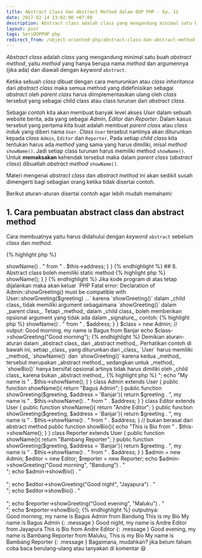 ```yaml
---
title: Abstract Class dan Abstract Method dalam OOP PHP - Ep. 12
date: 2017-02-14 23:02:00 +07:00
description: Abstract class adalah class yang mengandung minimal satu buah abstract method, yaitu method yang hanya berupa nama method dan argumennya (jika ada) dan diawali dengan keyword abstract.
layout: post
tags: SeriOOPPHP php
redirect_from: /object-oriented-php/abstract-class-dan-abstract-method-dalam-oop-php
---
```


_Abstract class_ adalah _class_ yang mengandung minimal satu buah _abstract method_, yaitu _method_ yang hanya berupa nama _method_ dan argumennya (jika ada) dan diawali dengan _keyword_ `abstract`.

Ketika sebuah _class_ dibuat dengan cara menurunkan atau _class inheritance_ dari _abstract class_ maka semua method yang didefinisikan sebagai _abstract_ oleh _parent class_ harus diimplementasikan ulang oleh _class_ tersebut yang sebagai child class atau class turunan dari _abstract class_.

Sebagai contoh kita akan membuat banyak level akses _User_ dalam sebuah website berita, ada yang sebagai _Admin_, _Editor_ dan _Reporter_. Dalam kasus tersebut yang pertama kita buat adalah membuat _parent class_ atau _class_ induk yang diberi nama `User`. _Class_ `User` tersebut nantinya akan diturunkan kepada _class_ `Admin`, `Editor` dan `Reporter`. Pada setiap _child class_ kita tentukan harus ada _method_ yang sama yang harus dimiliki, misal _method_ `showName()`. Jadi setiap class turunan harus memiliki method <code>showName()</code>. Untuk **memaksakan** kehendak tersebut maka dalam _parent class_ (_abstract class_) dibuatlah _abstract method_ `showName()`.

Materi mengenai _abstract class_ dan _abstract method_ ini akan sedikit susah dimengerti bagi sebagian orang ketika tidak disertai contoh.

Berikut aturan-aturan disertai contoh agar lebih mudah memahami:

## 1. Cara pembuatan abstract class dan abstract method
Cara membuatnya yaitu harus didahului dengan _keyword_ `abstract` sebelum _class_ dan _method_.

{% highlight php %}
<?php
// diawali keyword abstract
abstract class User
{
    // diawali keyword abstract
    abstract protected function showName();
}
{% endhighlight %}

## 2. Abstract class tidak bisa dijadikan object

{% highlight php %}
<?php
abstract class User
{
    //
}

// membuat object dari abstract class
$thisUser = new User();
{% endhighlight %}

Jika kode program di atas tetap dijalankan maka akan keluar `PHP Fatal error:  Uncaught Error: Cannot instantiate abstract class ...` karena ini adalah _abstract class_ yang tujuannya sebagai _base class_ atau _class_ acuan bukan untuk digunakan sebagai _object_.

## 3. Jika dalam sebuah class terdapat abstract method maka class tersebut harus menjadi abstract class.

{% highlight php %}
<?php
// bukan abstract class
class User
{
    // tapi ini abstract method
    abstract protected function showName();
}
{% endhighlight %}

Jika kode program di atas tetap dijalankan maka akan keluar `PHP Fatal error:  Class User contains 1 abstract method and must therefore be declared abstract or implement the remaining methods (User::showName) ...` karena _class_ `User` bukan _abstract class_ tetapi memiliki _abstract method_, ini tidak diperbolehkan.

## 4. Abstract method hanya boleh signature
Artinya _abstract method_ **tidak boleh memiliki body**, yaitu hanya berupa deklarasi saja dan tidak memiliki isi.

{% highlight php %}
<?php
abstract class User
{
    // abstract method memiliki body, ditandai
    // dengan disertai {}
    // ini yang salah
    abstract protected function showName(){
        //
    }

    // ini yang benar
    abstract protected function showGreeting();
}
{% endhighlight %}

Jika kode program di atas tetap dijalankan maka akan keluar `PHP Fatal error:  Abstract function User::showName() cannot contain body ...` karena _abstract method_ tidak boleh memiliki _body_.

## 5. Semua class turunan harus mengimplementasikan semua abstract method dari parent class

{% highlight php %}
<?php
abstract class User
{
    abstract protected function showName();
    abstract protected function showGreeting($greeting);

    // regular method
    public class showBio(){
        retudn "this is a Bio";
    }
}

class Admin extends User
{
    public function showName(){
        return "Bagus";
    }

    // tidak ada showGreeting($greeting)
}
{% endhighlight %}

Jika kode program di atas tetap dijalankan maka akan keluar `PHP Fatal error:  Class Admin contains 1 abstract method and must therefore be declared abstract or implement the remaining methods (User::showGreeting) ...` karena tidak semua _abstract method_ dari _parent class_ diimplementasikan, yaitu `showGreeting($greeting)` tidak ada dalam _class_ `Admin`.

Ingat ya, hanya _abstract method_, sedangkan untuk _regular method_ tidak harus diturunkan.

## 6. Semua method turunan dari abstract method harus didefinisikan dengan tingkat visibilitas yang sama atau lebih rendah

{% highlight php %}
<?php
abstract class User
{
    // public
    abstract public function showName();
}

class Admin extends User
{
    // protected
    protected function showName(){
        return "Bagus";
    }
}
{% endhighlight %}

Jika kode program di atas tetap dijalankan maka akan keluar `PHP Fatal error:  Access level to Admin::showName() must be public (as in class User) ...` karena `showName()` dalam _child class_ memiliki akses level (tingkat visibilitas) lebih tinggi dari pada `showName()` yang berada dalam _parent class_. Urutan tingkatan akses level dari tinggi ke rendah adalah `private` ➡ `protected` ➡ `public`.

## 7. Abstract class boleh memiliki property dan method regular

{% highlight php %}
<?php
// abstract class
abstract class User
{
    // regular property
    protected $address = 'Semarang';

    // abstract method
    abstract protected function showName();
    abstract public function showGreeting($greeting);

    // regular method
    public function showBio(){
        return "Hi, my name is " . $this->showName() . " from " . $this->address;
    }
}
{% endhighlight %}

## 8. Abstract class boleh memiliki static method

{% highlight php %}
<?php
// abstract class
abstract class User
{
    // abstract method
    abstract protected function showName();

    // static method
    public static function showHi(){
        return "Hi, this is static method";
    }
}

// panggil static method dari abstract class
echo User::showHi();
{% endhighlight %}

## 9. Semua method turunan dari abstract method harus mengikuti signature
Misal dalam _signature_ disertai _required argument_ maka method dalam _child class_ harus memiliki _required argument_ tersebut, contoh:

{% highlight php %}
<?php
abstract class User
{
    abstract protected function showName();

    // memiliki argumen $greeting
    abstract public function showGreeting($greeting);
}

class Admin extends User
{
    public function showName(){
        return "Bagus";
    }

    // tidak memiliki argumen $greeting
    public function showGreeting(){
        return "My name is " . $this->showName();
    }
}
{% endhighlight %}

Jika kode program di atas tetap dijalankan maka akan keluar `PHP Fatal error:  Declaration of Admin::showGreeting() must be compatible with User::showGreeting($greeting) ...` karena `showGreeting()` dalam _child class_ tidak memiliki argument sebagaimana `showGreeting()` dalam _parent class_.

Tetapi _method_ dalam _child class_ boleh memberikan opsional argument yang tidak ada dalam _signature_, contoh:

{% highlight php %}
<?php
abstract class User
{
    abstract protected function showName();

    // memiliki required argument: $greeting
    abstract public function showGreeting($greeting);
}

class Admin extends User
{
    public function showName(){
        return "Bagus";
    }

    // memiliki required argument: $greeting
    // dan opsional argument: $address
    public function showGreeting($greeting, $address = 'Banjar'){
        return $greeting . ", my name is " . $this->showName() . " from " . $address;
    }
}

$class = new Admin;

// output: Good morning, my name is Bagus from Banjar
echo $class->showGreeting("Good morning");
{% endhighlight %}

Demikian aturan-aturan dalam _abstract class_ dan _abstract method_.

Perhatikan contoh di bawah ini, setiap _class_ yang diturunkan dari _class_ `User` harus memiliki _method_ `showName()` dan `showGreeting()` karena kedua _method_ tersebut merupakan _abstract method_, sedangkan untuk _method_ `showBio()` hanya bersifat opsional artinya tidak harus dimiliki oleh _child class_ karena bukan _abstract method_.

{% highlight php %}
<?php
abstract class User
{
    abstract protected function showName();

    // memiliki required argument: $greeting
    abstract public function showGreeting($greeting);

    // regular method
    public function showBio(){
        echo "This is my Bio <br/>";
        echo "My name is " . $this->showName();
    }
}

class Admin extends User
{
    public function showName(){
        return "Bagus Admin";
    }

    public function showGreeting($greeting, $address = 'Banjar'){
        return $greeting . ", my name is " . $this->showName() . " from " . $address;
    }
}

class Editor extends User
{
    public function showName(){
        return "Andre Editor";
    }

    public function showGreeting($greeting, $address = 'Banjar'){
        return $greeting . ", my name is " . $this->showName() . " from " . $address;
    }

    // bukan berasal dari abstract method
    public function showBio(){
        echo "This is Bio from " . $this->showName();
    }
}

class Reporter extends User
{
    public function showName(){
        return "Bambang Reporter";
    }

    public function showGreeting($greeting, $address = 'Banjar'){
        return $greeting . ", my name is " . $this->showName() . " from " . $address;
    }
}

$admin = new Admin;
$editor = new Editor;
$reporter = new Reporter;

echo $admin->showGreeting("Good morning", "Bandung") . "<br/>";
echo $admin->showBio() . "<br/><br/>";

echo $editor->showGreeting("Good night", "Jayapura") . "<br/>";
echo $editor->showBio() . "<br/><br/>";

echo $reporter->showGreeting("Good evening", "Maluku") . "<br/>";
echo $reporter->showBio();
{% endhighlight %}

outputnya:<br>

Good morning, my name is Bagus Admin from Bandung
This is my Bio
My name is Bagus Admin
{: .message }

Good night, my name is Andre Editor from Jayapura
This is Bio from Andre Editor
{: .message }

Good evening, my name is Bambang Reporter from Maluku,
This is my Bio
My name is Bambang Reporter
{: .message }

Bagaimana, mudahkan? jika belum faham coba baca berulang-ulang atau tanyakan di komentar 😃
